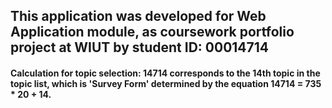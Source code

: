 ## This application was developed for Web Application module, as coursework portfolio project at WIUT by student ID: 00014714
#### Calculation for topic selection: 14714 corresponds to the 14th topic in the topic list, which is 'Survey Form' determined by the equation 14714 = 735 * 20 + 14.
